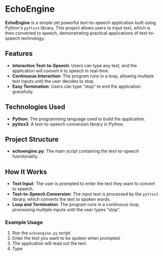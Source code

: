 # EchoEngine

**EchoEngine** is a simple yet powerful text-to-speech application built using Python's `pyttsx3` library. This project allows users to input text, which is then converted to speech, demonstrating practical applications of text-to-speech technology.

## Features

- **Interactive Text-to-Speech**: Users can type any text, and the application will convert it to speech in real-time.
- **Continuous Interaction**: The program runs in a loop, allowing multiple text inputs until the user decides to stop.
- **Easy Termination**: Users can type "stop" to end the application gracefully.

## Technologies Used

- **Python**: The programming language used to build the application.
- **pyttsx3**: A text-to-speech conversion library in Python.

## Project Structure

- **echoengine.py**: The main script containing the text-to-speech functionality.

## How It Works

- **Text Input**: The user is prompted to enter the text they want to convert to speech.
- **Text-to-Speech Conversion**: The input text is processed by the `pyttsx3` library, which converts the text to spoken words.
- **Loop and Termination**: The program runs in a continuous loop, processing multiple inputs until the user types "stop".

### Example Usage

1. Run the `echoengine.py` script.
2. Enter the text you want to be spoken when prompted.
3. The application will read out the text.
4. Type
